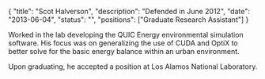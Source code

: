 {
	"title": "Scot Halverson",
	"description": "Defended in June 2012",
	"date": "2013-06-04",
	"status": "",
	"positions": ["Graduate Research Assistant"]
}

Worked in the lab developing the QUIC Energy environmental simulation software. His focus was on generalizing the use of CUDA and OptiX to better solve for the basic energy balance within an urban environment.

Upon graduating, he accepted a position at Los Alamos National Laboratory.
